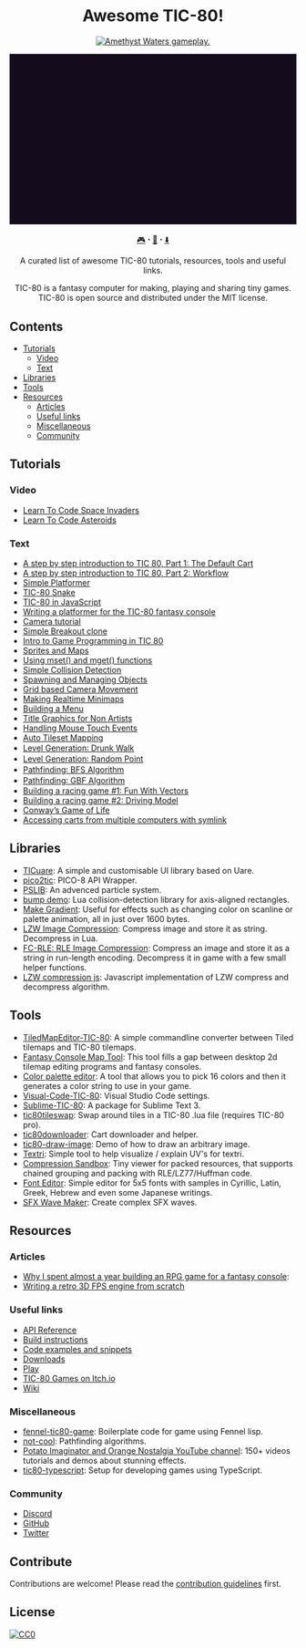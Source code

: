 <h1 align="center">
  Awesome TIC-80!<br>
</h1>
<p align="center">
  <a href="https://awesome.re">
    <img src="https://awesome.re/badge-flat2.svg" alt="Amethyst Waters gameplay." />
  </a>
</p>
<p align="center">
  <img src="./tic80.gif" alt="TIC-80 features." />
</p>

<p align="center"><a href="https://tic.computer/play">🎮</a> ꞏ <a href="https://github.com/nesbox/TIC-80/wiki">📖</a> ꞏ <a href="https://tic.computer/create">⬇️</a></p>
<p align="center">A curated list of awesome TIC-80 tutorials, resources, tools and useful links.</p>
<p align="center">TIC-80 is a fantasy computer for making, playing and sharing tiny games. TIC-80 is open source and distributed under the MIT license.</p>


## Contents
- [Tutorials](#tutorials)
  - [Video](#videos)
  - [Text](#articles)
- [Libraries](#libraries)
- [Tools](#tools)
- [Resources](#resources)
  - [Articles](#articles)
  - [Useful links](#useful-links)
  - [Miscellaneous](#miscellaneous)
  - [Community](#community)


## Tutorials
### Video
- [Learn To Code Space Invaders](https://bytesnbits.co.uk/space-invaders-coding-course-introduction/)
- [Learn To Code Asteroids](https://bytesnbits.co.uk/asteroids/)


### Text
- [A step by step introduction to TIC 80, Part 1: The Default Cart](https://github.com/nesbox/TIC-80/wiki/A-step-by-step-introduction-to-TIC-80,-Part-1:-The-Default-Cart)
- [A step by step introduction to TIC 80, Part 2: Workflow](https://github.com/nesbox/TIC-80/wiki/A-step-by-step-introduction-to-TIC-80,-Part-2:-Workflow)
- [Simple Platformer](https://www.infinitelimit.net/article/simple-platformer-tic-80)
- [TIC-80 Snake](https://www.infinitelimit.net/article/tic-80-snake)
- [TIC-80 in JavaScript](https://www.andrewzigler.com/blog/tic-80-in-javascript/)
- [Writing a platformer for the TIC-80 fantasy console](https://medium.com/@btco_code/writing-a-platformer-for-the-tic-80-virtual-console-6fa737abe476)
- [Camera tutorial](https://github.com/nesbox/TIC-80/wiki/Camera-tutorial)
- [Simple Breakout clone](https://github.com/digitsensitive/tic-80-tutorials/tree/master/tutorials/breakout)
- [Intro to Game Programming in TIC 80](https://github.com/nesbox/TIC-80/wiki/Intro-to-Game-Programming-in-TIC-80)
- [Sprites and Maps](https://github.com/nesbox/TIC-80/wiki/Sprites-and-Maps)
- [Using mset\(\) and mget\(\) functions](https://github.com/nesbox/TIC-80/wiki/Using-mset%28%29-and-mget%28%29-functions)
- [Simple Collision Detection](https://github.com/nesbox/TIC-80/wiki/Simple-Collision-Detection)
- [Spawning and Managing Objects](https://github.com/nesbox/TIC-80/wiki/Spawning-and-Managing-Objects)
- [Grid based Camera Movement](https://github.com/nesbox/TIC-80/wiki/Grid-based-Camera-Movement)
- [Making Realtime Minimaps](https://github.com/nesbox/TIC-80/wiki/Making-Realtime-Minimaps)
- [Building a Menu](https://github.com/nesbox/TIC-80/wiki/Building-a-Menu)
- [Title Graphics for Non Artists](https://github.com/nesbox/TIC-80/wiki/Title-Graphics-for-Non-Artists)
- [Handling Mouse Touch Events](https://github.com/nesbox/TIC-80/wiki/Handling-Mouse-Touch-Events)
- [Auto Tileset Mapping](https://github.com/nesbox/TIC-80/wiki/Auto-Tileset-Mapping)
- [Level Generation꞉ Drunk Walk](https://github.com/nesbox/TIC-80/wiki/Level-Generation%EA%9E%89-Drunk-Walk)
- [Level Generation꞉ Random Point](https://github.com/nesbox/TIC-80/wiki/Level-Generation%EA%9E%89-Random-Point)
- [Pathfinding꞉ BFS Algorithm](https://github.com/nesbox/TIC-80/wiki/Pathfinding%EA%9E%89-BFS-Algorithm)
- [Pathfinding꞉ GBF Algorithm](https://github.com/nesbox/TIC-80/wiki/Pathfinding%EA%9E%89-GBF-Algorithm)
- [Building a racing game #1: Fun With Vectors](https://github.com/nesbox/TIC-80/wiki/Fun-With-Vectors)
- [Building a racing game #2: Driving Model](https://github.com/nesbox/TIC-80/wiki/Driving-Model)
- [Conway’s Game of Life](https://pixeltrik.wordpress.com/2018/10/17/understanding-cellular-automata-using-conways-game-of-life/)
- [Accessing carts from multiple computers with symlink](https://github.com/nesbox/TIC-80/wiki/Accessing-carts-from-multiple-computers-with-symlink)


## Libraries
- [TICuare](https://github.com/Crutiatix/TICuare): A simple and customisable UI library based on Uare.
- [pico2tic](https://github.com/musurca/pico2tic): PICO-8 API Wrapper.
- [PSLIB](http://tic.computer/play?cart=85): An advenced particle system.
- [bump demo](https://itch.io/t/72354/collision-detection-library-bump-and-simple-demo-for-tic-80): Lua collision-detection library for axis-aligned rectangles.
- [Make Gradient](https://pastebin.com/kiVBG8HD): Useful for effects such as changing color on scanline or palette animation, all in just over 1600 bytes. 
- [LZW Image Compression](https://github.com/deck-dev/LZW-image-compression-for-TIC): Compress image and store it as string. Decompress in Lua.
- [FC-RLE: RLE Image Compression](https://github.com/josefnpat/fc-rle): Compress an image and store it as a string in run-length encoding. Decompress it in game with a few small helper functions.
- [LZW compression js](https://tic.computer/play?cart=135): Javascript implementation of LZW compress and decompress algorithm.


## Tools
- [TiledMapEditor-TIC-80](https://github.com/AlRado/TiledMapEditor-TIC-80): A simple commandline converter between Tiled tilemaps and TIC-80 tilemaps.
- [Fantasy Console Map Tool](https://monstersgoboom.itch.io/fcmt): This tool fills a gap between desktop 2d tilemap editing programs and fantasy consoles.
- [Color palette editor](https://aaronsnoswell.github.io/blog/tic-80-color-palette-tool): A tool that allows you to pick 16 colors and then it generates a color string to use in your game.
- [Visual-Code-TIC-80](https://github.com/AlRado/Visual-Code-TIC-80): Visual Studio Code settings.
- [Sublime-TIC-80](https://github.com/AlRado/Sublime-TIC-80): A package for Sublime Text 3.
- [tic80tileswap](https://github.com/borbware/tic80tileswap): Swap around tiles in a TIC-80 .lua file (requires TIC-80 pro).
- [tic80downloader](https://github.com/msx80/tic80downloader): Cart downloader and helper.
- [tic80-draw-image](https://github.com/cxong/tic80-draw-image): Demo of how to draw an arbitrary image.
- [Textri](https://tic.computer/play?cart=554): Simple tool to help visualize / explain UV's for textri.
- [Compression Sandbox](https://tic.computer/play?cart=313): Tiny viewer for packed resources, that supports chained grouping and packing with RLE/LZ77/Huffman code.
- [Font Editor](https://tic.computer/play?cart=263): Simple editor for 5x5 fonts with samples in Cyrillic, Latin, Greek, Hebrew and even some Japanese writings.
- [SFX Wave Maker](https://tic.computer/play?cart=682): Create complex SFX waves.


## Resources
### Articles
- [Why I spent almost a year building an RPG game for a fantasy console](https://medium.com/@btco_code/why-i-spent-almost-a-year-building-an-rpg-game-for-a-fantasy-console-2bbe2e1d8cb8):
- [Writing a retro 3D FPS engine from scratch](https://medium.com/@btco_code/writing-a-retro-3d-fps-engine-from-scratch-b2a9723e6b06)


### Useful links
- [API Reference](https://github.com/nesbox/TIC-80/wiki#special-functions)
- [Build instructions](https://github.com/nesbox/TIC-80/wiki/build-instructions)
- [Code examples and snippets](https://github.com/nesbox/TIC-80/wiki/code-examples-and-snippets)
- [Downloads](https://tic.computer/create)
- [Play](https://tic.computer/play)
- [TIC-80 Games on Itch.io](https://itch.io/games/tag-tic-80)
- [Wiki](https://github.com/nesbox/TIC-80/wiki)


### Miscellaneous
- [fennel-tic80-game](https://github.com/stefandevai/fennel-tic80-game): Boilerplate code for game using Fennel lisp.
- [not-cool](https://github.com/whichxjy/not-cool): Pathfinding algorithms.
- [Potato Imaginator and Orange Nostalgia YouTube channel](https://www.youtube.com/channel/UCWv8HI0x4ZlPYl-uMbdcUhQ/videos): 150+ videos tutorials and demos about stunning effects.
- [tic80-typescript](https://github.com/scambier/tic80-typescript): Setup for developing games using TypeScript.


### Community
- [Discord](https://discord.gg/DkD73dP)
- [GitHub](https://github.com/nesbox/TIC-80)
- [Twitter](https://twitter.com/tic_computer)


## Contribute

Contributions are welcome! Please read the [contribution guidelines](contributing.md) first.


## License

[![CC0](https://mirrors.creativecommons.org/presskit/buttons/88x31/svg/cc-zero.svg)](https://creativecommons.org/publicdomain/zero/1.0)
